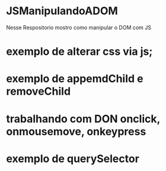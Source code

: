 # JSManipulandoADOM

Nesse Respositorio mostro como manipular o DOM com JS 

# exemplo de alterar css via js;
# exemplo de appemdChild e removeChild
# trabalhando com DON onclick, onmousemove, onkeypress
# exemplo de querySelector
